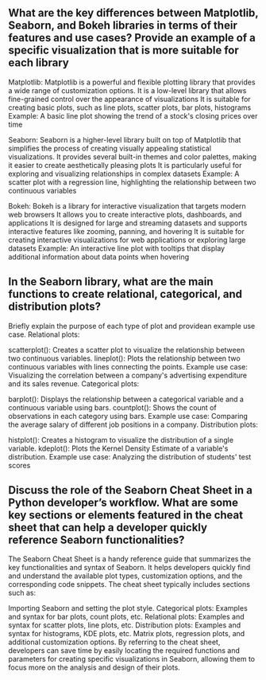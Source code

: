 ## What are the key differences between Matplotlib, Seaborn, and Bokeh libraries in terms of their features and use cases? Provide an example of a specific visualization that is more suitable for each library

Matplotlib: Matplotlib is a powerful and flexible plotting library that provides a wide range of customization options. It is a low-level library that allows fine-grained control over the appearance of visualizations It is suitable for creating basic plots, such as line plots, scatter plots, bar plots, histograms Example: A basic line plot showing the trend of a stock's closing prices over time

Seaborn: Seaborn is a higher-level library built on top of Matplotlib that simplifies the process of creating visually appealing statistical visualizations. It provides several built-in themes and color palettes, making it easier to create aesthetically pleasing plots It is particularly useful for exploring and visualizing relationships in complex datasets Example: A scatter plot with a regression line, highlighting the relationship between two continuous variables

Bokeh: Bokeh is a library for interactive visualization that targets modern web browsers It allows you to create interactive plots, dashboards, and applications It is designed for large and streaming datasets and supports interactive features like zooming, panning, and hovering It is suitable for creating interactive visualizations for web applications or exploring large datasets Example: An interactive line plot with tooltips that display additional information about data points when hovering

## In the Seaborn library, what are the main functions to create relational, categorical, and distribution plots?

Briefly explain the purpose of each type of plot and providean example use case.
Relational plots:

scatterplot(): Creates a scatter plot to visualize the relationship between two continuous variables. lineplot(): Plots the relationship between two continuous variables with lines connecting the points. Example use case: Visualizing the correlation between a company's advertising expenditure and its sales revenue. Categorical plots:

barplot(): Displays the relationship between a categorical variable and a continuous variable using bars. countplot(): Shows the count of observations in each category using bars. Example use case: Comparing the average salary of different job positions in a company. Distribution plots:

histplot(): Creates a histogram to visualize the distribution of a single variable. kdeplot(): Plots the Kernel Density Estimate of a variable's distribution. Example use case: Analyzing the distribution of students' test scores

## Discuss the role of the Seaborn Cheat Sheet in a Python developer’s workflow. What are some key sections or elements featured in the cheat sheet that can help a developer quickly reference Seaborn functionalities?

The Seaborn Cheat Sheet is a handy reference guide that summarizes the key functionalities and syntax of Seaborn. It helps developers quickly find and understand the available plot types, customization options, and the corresponding code snippets. The cheat sheet typically includes sections such as:

Importing Seaborn and setting the plot style. Categorical plots: Examples and syntax for bar plots, count plots, etc. Relational plots: Examples and syntax for scatter plots, line plots, etc. Distribution plots: Examples and syntax for histograms, KDE plots, etc. Matrix plots, regression plots, and additional customization options. By referring to the cheat sheet, developers can save time by easily locating the required functions and parameters for creating specific visualizations in Seaborn, allowing them to focus more on the analysis and design of their plots.